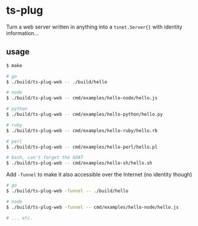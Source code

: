 # ts-plug

Turn a web server written in anything into a `tsnet.Server{}` with identity information...

## usage

```sh
$ make

# go
$ ./build/ts-plug-web -- ./build/hello

# node
$ ./build/ts-plug-web -- cmd/examples/hello-node/hello.js

# python
$ ./build/ts-plug-web -- cmd/examples/hello-python/hello.py

# ruby
$ ./build/ts-plug-web -- cmd/examples/hello-ruby/hello.rb

# perl
$ ./build/ts-plug-web -- cmd/examples/hello-perl/hello.pl

# bash, can't forget the GOAT
$ ./build/ts-plug-web -- cmd/examples/hello-sh/hello.sh
```

Add `-funnel` to make it also accessible over the Internet (no identity though)

```sh
# go
$ ./build/ts-plug-web -funnel -- ./build/hello

# node
$ ./build/ts-plug-web -funnel -- cmd/examples/hello-node/hello.js

# ... etc.
```
